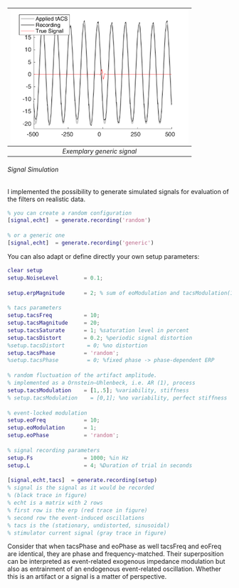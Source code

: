 |<img src="docs\img\eva\three_approaches_raw.png" width = "400"></th>|
|:----:|
| _Exemplary generic signal_|

###### Signal Simulation
I implemented the possibility to generate simulated signals for evaluation of the filters on realistic data.
```matlab
% you can create a random configuration
[signal,echt]  = generate.recording('random')

% or a generic one
[signal,echt]  = generate.recording('generic')
```
You can also adapt or define directly your own setup parameters:
```matlab
clear setup
setup.NoiseLevel        = 0.1;

setup.erpMagnitude      = 2; % sum of eoModulation and tacsModulation(1)

% tacs parameters
setup.tacsFreq          = 10;
setup.tacsMagnitude     = 20;
setup.tacsSaturate      = 1; %saturation level in percent
setup.tacsDistort       = 0.2; %periodic signal distortion
%setup.tacsDistort       = 0; %no distortion
setup.tacsPhase         = 'random';
%setup.tacsPhase         = 0; %fixed phase -> phase-dependent ERP

% random fluctuation of the artifact amplitude.
% implemented as a Ornstein–Uhlenbeck, i.e. AR (1), process
setup.tacsModulation    = [1,.5]; %variability, stiffness
% setup.tacsModulation    = [0,1]; %no variability, perfect stiffness

% event-locked modulation
setup.eoFreq            = 10;
setup.eoModulation      = 1;
setup.eoPhase           = 'random';

% signal recording parameters
setup.Fs                = 1000; %in Hz
setup.L                 = 4; %Duration of trial in seconds

[signal,echt,tacs]  = generate.recording(setup)
% signal is the signal as it would be recorded
% (black trace in figure)
% echt is a matrix with 2 rows
% first row is the erp (red trace in figure)
% second row the event-induced oscillations
% tacs is the (stationary, undistorted, sinusoidal)
% stimulator current signal (gray trace in figure)
```
Consider that when tacsPhase and eoPhase as well tacsFreq and eoFreq are identical, they are phase and frequency-matched. Their superposition can be interpreted as event-related exogenous impedance modulation but also as entrainment of an endogenous event-related oscillation. Whether this is an artifact or a signal is a matter of perspective.
